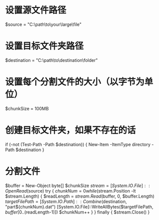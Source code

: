 # 设置源文件路径
$source = "C:\path\to\your\large\file"
# 设置目标文件夹路径
$destination = "C:\path\to\destination\folder"
# 设置每个分割文件的大小（以字节为单位）
$chunkSize = 100MB

# 创建目标文件夹，如果不存在的话
if (-not (Test-Path -Path $destination)) {
    New-Item -ItemType directory -Path $destination
}

# 分割文件
$buffer = New-Object byte[] $chunkSize
$stream = [System.IO.File]::OpenRead($source)
try {
    $chunkNum = 0
    while ($stream.Position -lt $stream.Length) {
        $readLength = $stream.Read($buffer, 0, $buffer.Length)
        $targetFilePath = [System.IO.Path]::Combine($destination, "part${chunkNum}.dat")
        [System.IO.File]::WriteAllBytes($targetFilePath, $buffer[0..($readLength-1)])
        $chunkNum++
    }
} finally {
    $stream.Close()
}

